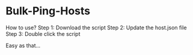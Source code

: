 # Bulk-Ping-Hosts

How to use?
Step 1: Download the script
Step 2: Update the host.json file
Step 3: Double click the script

Easy as that...
